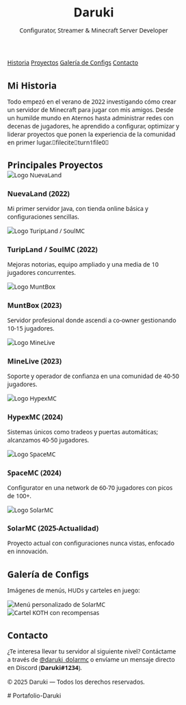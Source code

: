<!DOCTYPE html><html lang="es">
  <head>
    <meta charset="UTF-8" />
    <meta name="viewport" content="width=device-width, initial-scale=1.0" />
    <title>Portafolio de Daruki</title>
    <style>
      :root {
        --bg-dark: #0d1117;
        --bg-light: #161b22;
        --accent: #3b82f6;
        --text: #e5e7eb;
        --text-secondary: #9ca3af;
        --radius: 12px;
      }* {
    box-sizing: border-box;
    margin: 0;
    padding: 0;
    font-family: "Segoe UI", Roboto, Helvetica, Arial, sans-serif;
  }

  body {
    background: var(--bg-dark);
    color: var(--text);
    line-height: 1.6;
  }

  header {
    background: linear-gradient(135deg, #1d4ed8 0%, #3b82f6 50%, #60a5fa 100%);
    padding: 2rem 1rem 5rem;
    text-align: center;
  }

  header h1 {
    font-size: 2.5rem;
    margin-bottom: 0.5rem;
  }

  header p {
    font-size: 1.1rem;
    color: #f3f4f6;
  }

  nav {
    position: sticky;
    top: 0;
    background: var(--bg-light);
    padding: 0.75rem 1rem;
    display: flex;
    flex-wrap: wrap;
    gap: 1rem;
    justify-content: center;
    z-index: 100;
  }

  nav a {
    color: var(--text);
    text-decoration: none;
    font-weight: 600;
    transition: color 0.2s ease-in-out;
  }

  nav a:hover {
    color: var(--accent);
  }

  section {
    padding: 4rem 1rem;
    max-width: 900px;
    margin: 0 auto;
  }

  section h2 {
    font-size: 1.75rem;
    margin-bottom: 1rem;
  }

  /* Timeline styles */
  .timeline {
    position: relative;
    margin-left: 1rem;
    padding-left: 1rem;
    border-left: 2px solid var(--accent);
  }

  .timeline-item {
    margin-bottom: 2rem;
    position: relative;
    display: flex;
    align-items: flex-start;
    gap: 1rem;
  }

  .timeline-item::before {
    content: "";
    position: absolute;
    left: -11px;
    top: 4px;
    width: 14px;
    height: 14px;
    background: var(--accent);
    border-radius: 50%;
  }

  .timeline-item h3 {
    font-size: 1.25rem;
    margin-bottom: 0.25rem;
  }

  .timeline-item p {
    color: var(--text-secondary);
  }

  .project-logo {
    width: 64px;
    height: auto;
    border-radius: var(--radius);
    object-fit: cover;
    box-shadow: 0 4px 12px rgba(0, 0, 0, 0.5);
  }

  /* Gallery */
  .gallery {
    display: grid;
    grid-template-columns: repeat(auto-fit, minmax(220px, 1fr));
    gap: 1rem;
  }

  .gallery img {
    width: 100%;
    border-radius: var(--radius);
    box-shadow: 0 4px 12px rgba(0, 0, 0, 0.5);
    transition: transform 0.3s ease-in-out;
  }

  .gallery img:hover {
    transform: scale(1.05);
  }

  footer {
    background: var(--bg-light);
    text-align: center;
    padding: 2rem 1rem;
  }

  footer a {
    color: var(--accent);
    text-decoration: none;
  }
</style>

  </head>
  <body>
    <header>
      <h1>Daruki</h1>
      <p>Configurator, Streamer &amp; Minecraft Server Developer</p>
    </header><nav>
  <a href="#historia">Historia</a>
  <a href="#proyectos">Proyectos</a>
  <a href="#galeria">Galería de Configs</a>
  <a href="#contacto">Contacto</a>
</nav>

<section id="historia">
  <h2>Mi Historia</h2>
  <p>
    Todo empezó en el verano de 2022 investigando cómo crear un servidor de
    Minecraft para jugar con mis amigos. Desde un humilde mundo en Aternos
    hasta administrar redes con decenas de jugadores, he aprendido a
    configurar, optimizar y liderar proyectos que ponen la experiencia de
    la comunidad en primer lugar.fileciteturn1file0
  </p>
</section>

<section id="proyectos">
  <h2>Principales Proyectos</h2>
  <div class="timeline">
    <div class="timeline-item">
      <img src="nuevaland_logo.png" alt="Logo NuevaLand" class="project-logo" />
      <div>
        <h3>NuevaLand (2022)</h3>
        <p>Mi primer servidor Java, con tienda online básica y configuraciones sencillas.</p>
      </div>
    </div>
    <div class="timeline-item">
      <img src="turipland_logo.png" alt="Logo TuripLand / SoulMC" class="project-logo" />
      <div>
        <h3>TuripLand / SoulMC (2022)</h3>
        <p>Mejoras notorias, equipo ampliado y una media de 10 jugadores concurrentes.</p>
      </div>
    </div>
    <div class="timeline-item">
      <img src="muntbox_logo.png" alt="Logo MuntBox" class="project-logo" />
      <div>
        <h3>MuntBox (2023)</h3>
        <p>Servidor profesional donde ascendí a co‑owner gestionando 10‑15 jugadores.</p>
      </div>
    </div>
    <div class="timeline-item">
      <img src="minelive_logo.png" alt="Logo MineLive" class="project-logo" />
      <div>
        <h3>MineLive (2023)</h3>
        <p>Soporte y operador de confianza en una comunidad de 40‑50 jugadores.</p>
      </div>
    </div>
    <div class="timeline-item">
      <img src="hypexmc_logo.png" alt="Logo HypexMC" class="project-logo" />
      <div>
        <h3>HypexMC (2024)</h3>
        <p>Sistemas únicos como tradeos y puertas automáticas; alcanzamos 40‑50 jugadores.</p>
      </div>
    </div>
    <div class="timeline-item">
      <img src="spacemc_logo.png" alt="Logo SpaceMC" class="project-logo" />
      <div>
        <h3>SpaceMC (2024)</h3>
        <p>Configurator en una network de 60‑70 jugadores con picos de 100+.</p>
      </div>
    </div>
    <div class="timeline-item">
      <img src="solarmc_logo.png" alt="Logo SolarMC" class="project-logo" />
      <div>
        <h3>SolarMC (2025‑Actualidad)</h3>
        <p>Proyecto actual con configuraciones nunca vistas, enfocado en innovación.</p>
      </div>
    </div>
  </div>
</section>

<section id="galeria">
  <h2>Galería de Configs</h2>
  <p>Imágenes de menús, HUDs y carteles en juego:</p>
  <div class="gallery">
    <img src="menu.png" alt="Menú personalizado de SolarMC" />
    <img src="koth.png" alt="Cartel KOTH con recompensas" />
  </div>
</section>

<section id="contacto">
  <h2>Contacto</h2>
  <p>
    ¿Te interesa llevar tu servidor al siguiente nivel? Contáctame a través de
    <a href="https://tiktok.com/@daruki_dolarmc" target="_blank" rel="noopener">@daruki_dolarmc</a>
    o envíame un mensaje directo en Discord (<strong>Daruki#1234</strong>).
  </p>
</section>

<footer>
  <p>&copy; 2025 Daruki — Todos los derechos reservados.</p>
</footer>

  </body>
</html># Portafolio-Daruki

